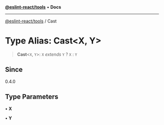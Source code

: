 [**@eslint-react/tools**](../README.md) • **Docs**

***

[@eslint-react/tools](../README.md) / Cast

# Type Alias: Cast\<X, Y\>

> **Cast**\<`X`, `Y`\>: `X` *extends* `Y` ? `X` : `Y`

## Since

0.4.0

## Type Parameters

• **X**

• **Y**
